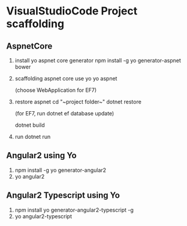 # VisualStudioCode Project scaffolding

## AspnetCore

1. install yo aspnet core generator
    npm install -g yo generator-aspnet bower
2. scaffolding aspnet core use yo
    yo aspnet
    
    (choose WebApplication for EF7)

3. restore aspnet 
    cd "~project folder~"
    dotnet restore

    (for EF7, run dotnet ef database update)

    dotnet build
4. run
    dotnet run

## Angular2 using Yo
1. npm install -g yo generator-angular2
2. yo angular2

## Angular2 Typescript using Yo
1. npm install yo generator-angular2-typescript -g
2. yo angular2-typescript